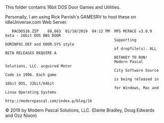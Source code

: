 This folder contains 16bit DOS Door Games and Utilities.

Personally, I am using Rick Parrish's GAMESRV to host these on IdleUniverse.com Web Server.
```
   RACDOS16.ZIP    68,663  01/10/2019  04:12 PM  MPS MCRACE v3.0.9 beta - 16bit DOS BBS DOOR
                                                 Supporting DORINFO1.DEF and DOOR.SYS style
                                                 of dropfile(s). ALL BETA RELEASES REQUIRE A
                                                 BETAKEY TO RUN!
                                                 Modern Pascal Solutions, LLC. acquired Motor
                                                 City Software Source Code in 1996. Each game
                                                 is being released in 16bit DOS, 32bit/64bit
                                                 for Windows, Mac and Linux Operating Systems
                                                 http://modernpascal.com/index.p/blog/16
```

:copyright: 2019 by Modern Pascal Solutions, LLC. (Dante Bradley, Doug Edwards and Ozz Nixon)
